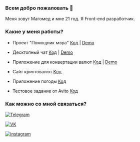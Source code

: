 ### Всем добро пожаловать 👋 

Меня зовут Магомед и мне 21 год. Я Front-end разработчик.

### Какие у меня работы?

- Проект "Помощник мэра" 
[Код](https://github.com/Magomed-Suleymanov/City_hall_assistant) | [Demo](https://fierce-refuge-34600.herokuapp.com/)

- Десктопный чат 
[Код](https://github.com/Magomed-Suleymanov/React_chat_challenge) | [Demo](https://murmuring-journey-98080.herokuapp.com/)

- Приложение для конвертации валют 
[Код](https://github.com/Magomed-Suleymanov/Currency_converter) | [Demo](https://young-plains-15154.herokuapp.com/)

- Сайт криптовалют
[Код](https://github.com/Magomed-Suleymanov/Crypto-app)

- Приложение погоды 
[Код](https://github.com/Magomed-Suleymanov/Weather-app)

- Тестовое задание от Avito 
[Код](https://github.com/Magomed-Suleymanov/Test_avito_app)

### Как можно со мной связаться?

[![Telegram](https://img.shields.io/badge/Telegram-red?style=social&logo=telegram)](https://t.me/HiBrazza)

[![VK](https://img.shields.io/badge/VK-red?style=social&logo=vk)](https://vk.com/notochkacom)

[![instagram](https://img.shields.io/badge/instagram-000?style=social&logo=instagram)](https://www.instagram.com/ms.182/)











